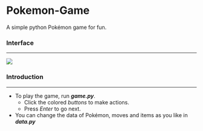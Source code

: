# Pokemon-Game

A simple python Pokémon game for fun.

### Interface

---

![](https://user-images.githubusercontent.com/95510991/144701409-94069b29-9475-486c-a120-6cfdc54bde13.png)

### Introduction

---

*   To play the game, run _**game.py**_. 
    *   Click the colored _buttons_ to make actions.
    *   Press _Enter_ to go next.
*   You can change the data of Pokémon, moves and items as you like in _**data.py**_
